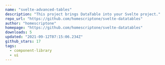 ```yaml
---
name: "svelte-advanced-tables"
description: "This project brings DataTable into your Svelte project."
repo_url: "https://github.com/homescriptone/svelte-datatables"
author: "homescriptone"
homepage: "https://github.com/homescriptone/svelte-datatables"
downloads: 5
updated: "2021-09-12T07:15:06.234Z"
github_stars: 17
tags: 
  - component-library
  - ui
---
```

